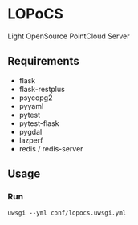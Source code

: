 # LOPoCS
Light OpenSource PointCloud Server

## Requirements

* flask
* flask-restplus
* psycopg2
* pyyaml
* pytest
* pytest-flask
* pygdal
* lazperf
* redis / redis-server

## Usage

### Run

```
uwsgi --yml conf/lopocs.uwsgi.yml
```
